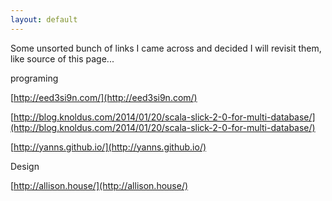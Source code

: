 ```yaml
---
layout: default
---
```


Some unsorted bunch of links I came across and decided I will revisit them, like source of this page...

programing

[http://eed3si9n.com/](http://eed3si9n.com/)

[http://blog.knoldus.com/2014/01/20/scala-slick-2-0-for-multi-database/](http://blog.knoldus.com/2014/01/20/scala-slick-2-0-for-multi-database/)

[http://yanns.github.io/](http://yanns.github.io/)

Design

[http://allison.house/](http://allison.house/)

